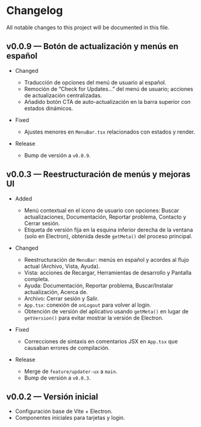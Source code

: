 # Changelog

All notable changes to this project will be documented in this file.

## v0.0.9 — Botón de actualización y menús en español

- Changed
  - Traducción de opciones del menú de usuario al español.
  - Remoción de “Check for Updates...” del menú de usuario; acciones de actualización centralizadas.
  - Añadido botón CTA de auto-actualización en la barra superior con estados dinámicos.

- Fixed
  - Ajustes menores en `MenuBar.tsx` relacionados con estados y render.

- Release
  - Bump de versión a `v0.0.9`.

## v0.0.3 — Reestructuración de menús y mejoras UI

- Added
  - Menú contextual en el icono de usuario con opciones: Buscar actualizaciones, Documentación, Reportar problema, Contacto y Cerrar sesión.
  - Etiqueta de versión fija en la esquina inferior derecha de la ventana (solo en Electron), obtenida desde `getMeta()` del proceso principal.

- Changed
  - Reestructuración de `MenuBar`: menús en español y acordes al flujo actual (Archivo, Vista, Ayuda).
  - Vista: acciones de Recargar, Herramientas de desarrollo y Pantalla completa.
  - Ayuda: Documentación, Reportar problema, Buscar/Instalar actualización, Acerca de.
  - Archivo: Cerrar sesión y Salir.
  - `App.tsx`: conexión de `onLogout` para volver al login.
  - Obtención de versión del aplicativo usando `getMeta()` en lugar de `getVersion()` para evitar mostrar la versión de Electron.

- Fixed
  - Correcciones de sintaxis en comentarios JSX en `App.tsx` que causaban errores de compilación.

- Release
  - Merge de `feature/updater-ux` a `main`.
  - Bump de versión a `v0.0.3`.

## v0.0.2 — Versión inicial

- Configuración base de Vite + Electron.
- Componentes iniciales para tarjetas y login.